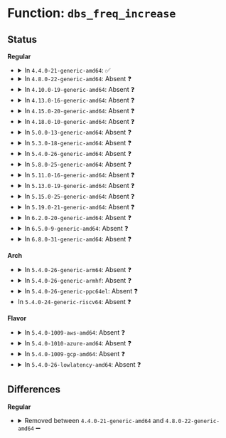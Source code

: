 # Function: <code>dbs_freq_increase</code>

## Status
<b>Regular</b>
<ul>
<li>
<details>
<summary>In <code>4.4.0-21-generic-amd64</code>: ✅</summary>

```c
void dbs_freq_increase(struct cpufreq_policy * policy, unsigned int freq)
```

```json
{
  "name": "dbs_freq_increase",
  "collision_type": "Unique Static",
  "inline_type": "No",
  "funcs": [
    {
      "addr": 18446744071585871008,
      "name": "dbs_freq_increase",
      "external": false,
      "loc": "drivers/cpufreq/cpufreq_ondemand.c:135",
      "file": "drivers/cpufreq/cpufreq_ondemand.c",
      "inline": "seen, unknown",
      "caller_inline": [],
      "caller_func": [
        "drivers/cpufreq/cpufreq_ondemand.c:od_check_cpu"
      ]
    }
  ],
  "symbols": [
    {
      "addr": 18446744071585871008,
      "name": "dbs_freq_increase",
      "section": ".text",
      "bind": "STB_LOCAL",
      "size": 90
    }
  ]
}
```
</details>
</li>
<li>
<details>
<summary>In <code>4.8.0-22-generic-amd64</code>: Absent ❓</summary>

```json
{
  "name": "dbs_freq_increase",
  "collision_type": "Unique Static",
  "inline_type": "Full",
  "funcs": [
    {
      "addr": 18446744071586272737,
      "name": "dbs_freq_increase",
      "external": false,
      "loc": "drivers/cpufreq/cpufreq_ondemand.c:115",
      "file": "drivers/cpufreq/cpufreq_ondemand.c",
      "inline": "not declared, inlined",
      "caller_inline": [
        "drivers/cpufreq/cpufreq_ondemand.c:od_dbs_timer"
      ],
      "caller_func": []
    }
  ],
  "symbols": []
}
```
</details>
</li>
<li>
<details>
<summary>In <code>4.10.0-19-generic-amd64</code>: Absent ❓</summary>

```json
{
  "name": "dbs_freq_increase",
  "collision_type": "Unique Static",
  "inline_type": "Full",
  "funcs": [
    {
      "addr": 18446744071586476901,
      "name": "dbs_freq_increase",
      "external": false,
      "loc": "drivers/cpufreq/cpufreq_ondemand.c:115",
      "file": "drivers/cpufreq/cpufreq_ondemand.c",
      "inline": "not declared, inlined",
      "caller_inline": [
        "drivers/cpufreq/cpufreq_ondemand.c:od_dbs_update"
      ],
      "caller_func": []
    }
  ],
  "symbols": []
}
```
</details>
</li>
<li>
<details>
<summary>In <code>4.13.0-16-generic-amd64</code>: Absent ❓</summary>

```json
{
  "name": "dbs_freq_increase",
  "collision_type": "Unique Static",
  "inline_type": "Full",
  "funcs": [
    {
      "addr": 18446744071586601550,
      "name": "dbs_freq_increase",
      "external": false,
      "loc": "drivers/cpufreq/cpufreq_ondemand.c:116",
      "file": "drivers/cpufreq/cpufreq_ondemand.c",
      "inline": "not declared, inlined",
      "caller_inline": [
        "drivers/cpufreq/cpufreq_ondemand.c:od_dbs_update"
      ],
      "caller_func": []
    }
  ],
  "symbols": []
}
```
</details>
</li>
<li>
<details>
<summary>In <code>4.15.0-20-generic-amd64</code>: Absent ❓</summary>

```json
{
  "name": "dbs_freq_increase",
  "collision_type": "Unique Static",
  "inline_type": "Full",
  "funcs": [
    {
      "addr": 18446744071587084900,
      "name": "dbs_freq_increase",
      "external": false,
      "loc": "drivers/cpufreq/cpufreq_ondemand.c:116",
      "file": "drivers/cpufreq/cpufreq_ondemand.c",
      "inline": "not declared, inlined",
      "caller_inline": [
        "drivers/cpufreq/cpufreq_ondemand.c:od_dbs_update"
      ],
      "caller_func": []
    }
  ],
  "symbols": []
}
```
</details>
</li>
<li>
<details>
<summary>In <code>4.18.0-10-generic-amd64</code>: Absent ❓</summary>

```json
{
  "name": "dbs_freq_increase",
  "collision_type": "Unique Static",
  "inline_type": "Full",
  "funcs": [
    {
      "addr": 18446744071587383062,
      "name": "dbs_freq_increase",
      "external": false,
      "loc": "drivers/cpufreq/cpufreq_ondemand.c:116",
      "file": "drivers/cpufreq/cpufreq_ondemand.c",
      "inline": "not declared, inlined",
      "caller_inline": [
        "drivers/cpufreq/cpufreq_ondemand.c:od_dbs_update"
      ],
      "caller_func": []
    }
  ],
  "symbols": []
}
```
</details>
</li>
<li>
<details>
<summary>In <code>5.0.0-13-generic-amd64</code>: Absent ❓</summary>

```json
{
  "name": "dbs_freq_increase",
  "collision_type": "Unique Static",
  "inline_type": "Full",
  "funcs": [
    {
      "addr": 18446744071587563174,
      "name": "dbs_freq_increase",
      "external": false,
      "loc": "drivers/cpufreq/cpufreq_ondemand.c:116",
      "file": "drivers/cpufreq/cpufreq_ondemand.c",
      "inline": "not declared, inlined",
      "caller_inline": [
        "drivers/cpufreq/cpufreq_ondemand.c:od_dbs_update"
      ],
      "caller_func": []
    }
  ],
  "symbols": []
}
```
</details>
</li>
<li>
<details>
<summary>In <code>5.3.0-18-generic-amd64</code>: Absent ❓</summary>

```json
{
  "name": "dbs_freq_increase",
  "collision_type": "Unique Static",
  "inline_type": "Full",
  "funcs": [
    {
      "addr": 18446744071587838938,
      "name": "dbs_freq_increase",
      "external": false,
      "loc": "drivers/cpufreq/cpufreq_ondemand.c:113",
      "file": "drivers/cpufreq/cpufreq_ondemand.c",
      "inline": "not declared, inlined",
      "caller_inline": [
        "drivers/cpufreq/cpufreq_ondemand.c:od_dbs_update"
      ],
      "caller_func": []
    }
  ],
  "symbols": []
}
```
</details>
</li>
<li>
<details>
<summary>In <code>5.4.0-26-generic-amd64</code>: Absent ❓</summary>

```json
{
  "name": "dbs_freq_increase",
  "collision_type": "Unique Static",
  "inline_type": "Full",
  "funcs": [
    {
      "addr": 18446744071588043770,
      "name": "dbs_freq_increase",
      "external": false,
      "loc": "drivers/cpufreq/cpufreq_ondemand.c:113",
      "file": "drivers/cpufreq/cpufreq_ondemand.c",
      "inline": "not declared, inlined",
      "caller_inline": [
        "drivers/cpufreq/cpufreq_ondemand.c:od_dbs_update"
      ],
      "caller_func": []
    }
  ],
  "symbols": []
}
```
</details>
</li>
<li>
<details>
<summary>In <code>5.8.0-25-generic-amd64</code>: Absent ❓</summary>

```json
{
  "name": "dbs_freq_increase",
  "collision_type": "Unique Static",
  "inline_type": "Full",
  "funcs": [
    {
      "addr": 18446744071588903911,
      "name": "dbs_freq_increase",
      "external": false,
      "loc": "drivers/cpufreq/cpufreq_ondemand.c:113",
      "file": "drivers/cpufreq/cpufreq_ondemand.c",
      "inline": "not declared, inlined",
      "caller_inline": [
        "drivers/cpufreq/cpufreq_ondemand.c:od_update"
      ],
      "caller_func": []
    }
  ],
  "symbols": []
}
```
</details>
</li>
<li>
<details>
<summary>In <code>5.11.0-16-generic-amd64</code>: Absent ❓</summary>

```json
{
  "name": "dbs_freq_increase",
  "collision_type": "Unique Static",
  "inline_type": "Full",
  "funcs": [
    {
      "addr": 18446744071588916487,
      "name": "dbs_freq_increase",
      "external": false,
      "loc": "drivers/cpufreq/cpufreq_ondemand.c:113",
      "file": "drivers/cpufreq/cpufreq_ondemand.c",
      "inline": "not declared, inlined",
      "caller_inline": [
        "drivers/cpufreq/cpufreq_ondemand.c:od_update"
      ],
      "caller_func": []
    }
  ],
  "symbols": []
}
```
</details>
</li>
<li>
<details>
<summary>In <code>5.13.0-19-generic-amd64</code>: Absent ❓</summary>

```json
{
  "name": "dbs_freq_increase",
  "collision_type": "Unique Static",
  "inline_type": "Full",
  "funcs": [
    {
      "addr": 18446744071588805243,
      "name": "dbs_freq_increase",
      "external": false,
      "loc": "drivers/cpufreq/cpufreq_ondemand.c:113",
      "file": "drivers/cpufreq/cpufreq_ondemand.c",
      "inline": "not declared, inlined",
      "caller_inline": [
        "drivers/cpufreq/cpufreq_ondemand.c:od_dbs_update"
      ],
      "caller_func": []
    }
  ],
  "symbols": []
}
```
</details>
</li>
<li>
<details>
<summary>In <code>5.15.0-25-generic-amd64</code>: Absent ❓</summary>

```json
{
  "name": "dbs_freq_increase",
  "collision_type": "Unique Static",
  "inline_type": "Full",
  "funcs": [
    {
      "addr": 18446744071589497883,
      "name": "dbs_freq_increase",
      "external": false,
      "loc": "drivers/cpufreq/cpufreq_ondemand.c:113",
      "file": "drivers/cpufreq/cpufreq_ondemand.c",
      "inline": "not declared, inlined",
      "caller_inline": [
        "drivers/cpufreq/cpufreq_ondemand.c:od_dbs_update"
      ],
      "caller_func": []
    }
  ],
  "symbols": []
}
```
</details>
</li>
<li>
<details>
<summary>In <code>5.19.0-21-generic-amd64</code>: Absent ❓</summary>

```json
{
  "name": "dbs_freq_increase",
  "collision_type": "Unique Static",
  "inline_type": "Full",
  "funcs": [
    {
      "addr": 18446744071590980581,
      "name": "dbs_freq_increase",
      "external": false,
      "loc": "drivers/cpufreq/cpufreq_ondemand.c:115",
      "file": "drivers/cpufreq/cpufreq_ondemand.c",
      "inline": "not declared, inlined",
      "caller_inline": [
        "drivers/cpufreq/cpufreq_ondemand.c:od_dbs_update"
      ],
      "caller_func": []
    }
  ],
  "symbols": []
}
```
</details>
</li>
<li>
<details>
<summary>In <code>6.2.0-20-generic-amd64</code>: Absent ❓</summary>

```json
{
  "name": "dbs_freq_increase",
  "collision_type": "Unique Static",
  "inline_type": "Full",
  "funcs": [
    {
      "addr": 18446744071592685925,
      "name": "dbs_freq_increase",
      "external": false,
      "loc": "drivers/cpufreq/cpufreq_ondemand.c:115",
      "file": "drivers/cpufreq/cpufreq_ondemand.c",
      "inline": "not declared, inlined",
      "caller_inline": [
        "drivers/cpufreq/cpufreq_ondemand.c:od_dbs_update"
      ],
      "caller_func": []
    }
  ],
  "symbols": []
}
```
</details>
</li>
<li>
<details>
<summary>In <code>6.5.0-9-generic-amd64</code>: Absent ❓</summary>

```json
{
  "name": "dbs_freq_increase",
  "collision_type": "Unique Static",
  "inline_type": "Full",
  "funcs": [
    {
      "addr": 18446744071593116917,
      "name": "dbs_freq_increase",
      "external": false,
      "loc": "drivers/cpufreq/cpufreq_ondemand.c:115",
      "file": "drivers/cpufreq/cpufreq_ondemand.c",
      "inline": "not declared, inlined",
      "caller_inline": [
        "drivers/cpufreq/cpufreq_ondemand.c:od_dbs_update"
      ],
      "caller_func": []
    }
  ],
  "symbols": []
}
```
</details>
</li>
<li>
<details>
<summary>In <code>6.8.0-31-generic-amd64</code>: Absent ❓</summary>

```json
{
  "name": "dbs_freq_increase",
  "collision_type": "Unique Static",
  "inline_type": "Full",
  "funcs": [
    {
      "addr": 18446744071593869749,
      "name": "dbs_freq_increase",
      "external": false,
      "loc": "drivers/cpufreq/cpufreq_ondemand.c:115",
      "file": "drivers/cpufreq/cpufreq_ondemand.c",
      "inline": "not declared, inlined",
      "caller_inline": [
        "drivers/cpufreq/cpufreq_ondemand.c:od_dbs_update"
      ],
      "caller_func": []
    }
  ],
  "symbols": []
}
```
</details>
</li>
</ul>
<b>Arch</b>
<ul>
<li>
<details>
<summary>In <code>5.4.0-26-generic-arm64</code>: Absent ❓</summary>

```json
{
  "name": "dbs_freq_increase",
  "collision_type": "Unique Static",
  "inline_type": "Full",
  "funcs": [
    {
      "addr": 18446603336501312344,
      "name": "dbs_freq_increase",
      "external": false,
      "loc": "drivers/cpufreq/cpufreq_ondemand.c:113",
      "file": "drivers/cpufreq/cpufreq_ondemand.c",
      "inline": "not declared, inlined",
      "caller_inline": [
        "drivers/cpufreq/cpufreq_ondemand.c:od_dbs_update"
      ],
      "caller_func": []
    }
  ],
  "symbols": []
}
```
</details>
</li>
<li>
<details>
<summary>In <code>5.4.0-26-generic-armhf</code>: Absent ❓</summary>

```json
{
  "name": "dbs_freq_increase",
  "collision_type": "Unique Static",
  "inline_type": "Full",
  "funcs": [
    {
      "addr": 3233799372,
      "name": "dbs_freq_increase",
      "external": false,
      "loc": "drivers/cpufreq/cpufreq_ondemand.c:113",
      "file": "drivers/cpufreq/cpufreq_ondemand.c",
      "inline": "not declared, inlined",
      "caller_inline": [
        "drivers/cpufreq/cpufreq_ondemand.c:od_dbs_update"
      ],
      "caller_func": []
    }
  ],
  "symbols": []
}
```
</details>
</li>
<li>
<details>
<summary>In <code>5.4.0-26-generic-ppc64el</code>: Absent ❓</summary>

```json
{
  "name": "dbs_freq_increase",
  "collision_type": "Unique Static",
  "inline_type": "Full",
  "funcs": [
    {
      "addr": 13835058055294845532,
      "name": "dbs_freq_increase",
      "external": false,
      "loc": "drivers/cpufreq/cpufreq_ondemand.c:113",
      "file": "drivers/cpufreq/cpufreq_ondemand.c",
      "inline": "not declared, inlined",
      "caller_inline": [
        "drivers/cpufreq/cpufreq_ondemand.c:od_dbs_update"
      ],
      "caller_func": []
    }
  ],
  "symbols": []
}
```
</details>
</li>
<li>
In <code>5.4.0-24-generic-riscv64</code>: Absent ❓
</li>
</ul>
<b>Flavor</b>
<ul>
<li>
<details>
<summary>In <code>5.4.0-1009-aws-amd64</code>: Absent ❓</summary>

```json
{
  "name": "dbs_freq_increase",
  "collision_type": "Unique Static",
  "inline_type": "Full",
  "funcs": [
    {
      "addr": 18446744071587668762,
      "name": "dbs_freq_increase",
      "external": false,
      "loc": "drivers/cpufreq/cpufreq_ondemand.c:113",
      "file": "drivers/cpufreq/cpufreq_ondemand.c",
      "inline": "not declared, inlined",
      "caller_inline": [
        "drivers/cpufreq/cpufreq_ondemand.c:od_dbs_update"
      ],
      "caller_func": []
    }
  ],
  "symbols": []
}
```
</details>
</li>
<li>
<details>
<summary>In <code>5.4.0-1010-azure-amd64</code>: Absent ❓</summary>

```json
{
  "name": "dbs_freq_increase",
  "collision_type": "Unique Static",
  "inline_type": "Full",
  "funcs": [
    {
      "addr": 18446744071587442634,
      "name": "dbs_freq_increase",
      "external": false,
      "loc": "drivers/cpufreq/cpufreq_ondemand.c:113",
      "file": "drivers/cpufreq/cpufreq_ondemand.c",
      "inline": "not declared, inlined",
      "caller_inline": [
        "drivers/cpufreq/cpufreq_ondemand.c:od_dbs_update"
      ],
      "caller_func": []
    }
  ],
  "symbols": []
}
```
</details>
</li>
<li>
<details>
<summary>In <code>5.4.0-1009-gcp-amd64</code>: Absent ❓</summary>

```json
{
  "name": "dbs_freq_increase",
  "collision_type": "Unique Static",
  "inline_type": "Full",
  "funcs": [
    {
      "addr": 18446744071587999914,
      "name": "dbs_freq_increase",
      "external": false,
      "loc": "drivers/cpufreq/cpufreq_ondemand.c:113",
      "file": "drivers/cpufreq/cpufreq_ondemand.c",
      "inline": "not declared, inlined",
      "caller_inline": [
        "drivers/cpufreq/cpufreq_ondemand.c:od_dbs_update"
      ],
      "caller_func": []
    }
  ],
  "symbols": []
}
```
</details>
</li>
<li>
<details>
<summary>In <code>5.4.0-26-lowlatency-amd64</code>: Absent ❓</summary>

```json
{
  "name": "dbs_freq_increase",
  "collision_type": "Unique Static",
  "inline_type": "Full",
  "funcs": [
    {
      "addr": 18446744071588115354,
      "name": "dbs_freq_increase",
      "external": false,
      "loc": "drivers/cpufreq/cpufreq_ondemand.c:113",
      "file": "drivers/cpufreq/cpufreq_ondemand.c",
      "inline": "not declared, inlined",
      "caller_inline": [
        "drivers/cpufreq/cpufreq_ondemand.c:od_dbs_update"
      ],
      "caller_func": []
    }
  ],
  "symbols": []
}
```
</details>
</li>
</ul>

## Differences
<b>Regular</b>
<ul>
<li>
<details>
<summary>Removed between <code>4.4.0-21-generic-amd64</code> and <code>4.8.0-22-generic-amd64</code> ➖</summary>

```c
void dbs_freq_increase(struct cpufreq_policy * policy, unsigned int freq)
```
</details>
</li>
</ul>

